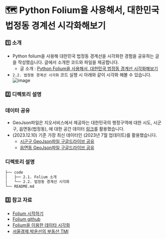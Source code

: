 # 🗺️ Python Folium을 사용해서, 대한민국 법정동 경계선 시각화해보기

### 1️⃣ 소개
- Python folium을 사용해 대한민국 법정동 경계선을 시각화한 경험을 공유하는 글을 작성했습니다. 글에서 소개한 코드와 파일을 제공합니다.
  * 글 소개 : [Python Folium을 사용해서, 대한민국 법정동 경계선 시각화해보기](https://velog.io/@h-go-getter/Python-Folium%EC%9D%84-%EC%82%AC%EC%9A%A9%ED%95%B4%EC%84%9C-%EB%8C%80%ED%95%9C%EB%AF%BC%EA%B5%AD-%EB%B2%95%EC%A0%95%EB%8F%99-%EA%B2%BD%EA%B3%84%EC%84%A0-%EC%8B%9C%EA%B0%81%ED%99%94%ED%95%B4%EB%B3%B4%EA%B8%B0)
- `2.2. 법정동 경계선 시각화` 코드 실행 시 아래와 같이 시각화 해볼 수 있습니다.
![image](https://github.com/hoinnovation/Korea-area-map/assets/45919197/62536b29-c26a-4fa9-bb86-050b5be3602e) 



### 2️⃣ 디렉토리 설명
### 데이터 공유 
* GeoJson파일은 지오서비스에서 제공하는 대한민국의 행정구역에 대한 시도, 시군구, 읍면동(법정동), 에 대한 공간 데이터 [링크](http://www.gisdeveloper.co.kr/?p=2332)를 활용했습니다.
* (2023.12.10) 기준 가장 최신 데이터인 (2023년 7월 업데이트)를 활용했습니다.
  * [시군구 GeoJson파일 구글드라이브 공유](https://drive.google.com/file/d/1LeVTTpCUlPszLPQ_IUE60SNDdrdfTQ7l/view?usp=drive_link)
  * [읍면동 GeoJson파일 구글드라이브 공유](https://drive.google.com/file/d/11m7LrATcquLYVQKNJcYHOEAxB2dmGE33/view?usp=drive_link)

### 디렉토리 설명
```html
├── code
│	├── 2.1. Folium 소개
│	└── 2.2. 법정동 경계선 시각화
└── README.md
```

### 3️⃣ 참고 자료
* [Folium 시작하기](https://python-visualization.github.io/folium/latest/index.html) 
* [Folium github](https://github.com/python-visualization/folium)
* [Folium을 이용한 데이타 시각화](https://blog.naver.com/PostView.nhn?blogId=kcchang61&logNo=221350672356)
* [서울경제,박윤선의 부동산 TMI](https://www.sedaily.com/NewsView/1Z1IV774D6)

